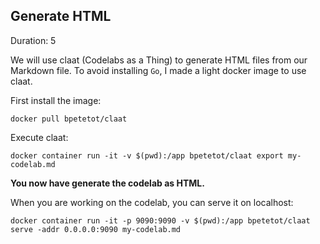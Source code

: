 <!-- ------------------------ -->
## Generate HTML
Duration: 5

We will use claat (Codelabs as a Thing) to generate HTML files from our Markdown file.
To avoid installing `Go`, I made a light docker image to use claat.

First install the image:
```docker
docker pull bpetetot/claat
```

Execute claat:
```docker
docker container run -it -v $(pwd):/app bpetetot/claat export my-codelab.md
```

**You now have generate the codelab as HTML.**

When you are working on the codelab, you can serve it on localhost:
```docker
docker container run -it -p 9090:9090 -v $(pwd):/app bpetetot/claat serve -addr 0.0.0.0:9090 my-codelab.md
```
